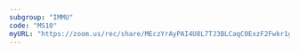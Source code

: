 ```yaml
---
subgroup: "IMMU"
code: "MS10"
myURL: "https://zoom.us/rec/share/MEczYrAyPAI4U8L7TJ3BLCaqC0ExzF2Fwkr1gSsuhDMjMnJq_11oGT8FS2QcsqVo.2EmrAGVcGXwennSB?startTime=1623811596000"
---
```

